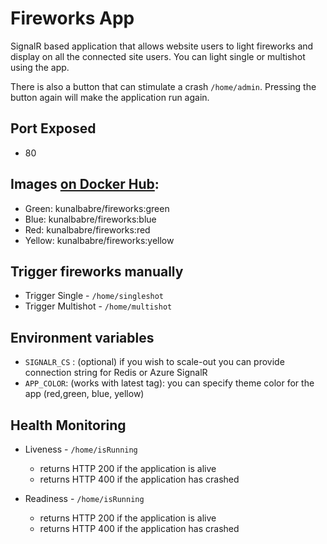 # Fireworks App

SignalR based application that allows website users to light fireworks and display on all the connected site users. You can light single or multishot using the app.

There is also a button that can stimulate a crash  ```/home/admin```. Pressing the button again will make the application run again.



## Port Exposed
* 80

## Images [on Docker Hub](https://cloud.docker.com/u/kunalbabre/repository/docker/kunalbabre/fireworks): 

* Green: kunalbabre/fireworks:green
* Blue: kunalbabre/fireworks:blue
* Red: kunalbabre/fireworks:red
* Yellow: kunalbabre/fireworks:yellow

## Trigger fireworks manually 

* Trigger Single - ```/home/singleshot```
* Trigger Multishot - ```/home/multishot```


## Environment  variables 
* ```SIGNALR_CS```  : (optional) if you wish to scale-out you can provide connection string for Redis or Azure SignalR
* ```APP_COLOR```:  (works with latest tag): you can specify theme color for the app (red,green, blue, yellow)

## Health Monitoring 

* Liveness - ```/home/isRunning```
    * returns HTTP 200 if the application is alive
    * returns HTTP 400 if the application has crashed

* Readiness  - ```/home/isRunning``` 
    * returns HTTP 200 if the application is alive
    * returns HTTP 400 if the application has crashed

